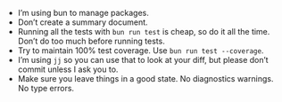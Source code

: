 - I’m using bun to manage packages.
- Don’t create a summary document.
- Running all the tests with `bun run test` is cheap, so do it all the time. Don’t do too much before running tests.
- Try to maintain 100% test coverage. Use `bun run test --coverage`.
- I’m using `jj` so you can use that to look at your diff, but please don’t commit unless I ask you to.
- Make sure you leave things in a good state. No diagnostics warnings. No type errors.
